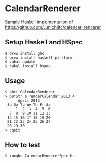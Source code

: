 # CalendarRenderer

Sample Haskell implementation of https://github.com/JunichiIto/calendar_renderer

## Setup Haskell and HSpec

````
$ brew install ghc
$ brew install haskell-platform
$ cabal update
$ cabal install hspec
````

## Usage

````
$ ghci CalendarRenderer
> putStr $ renderCalendar 2013 4
      April 2013     
 Su Mo Tu We Th Fr Sa
     1  2  3  4  5  6
  7  8  9 10 11 12 13
 14 15 16 17 18 19 20
 21 22 23 24 25 26 27
 28 29 30
> :quit
````

## How to test

````
$ runghc CalendarRendererSpec.hs
````
